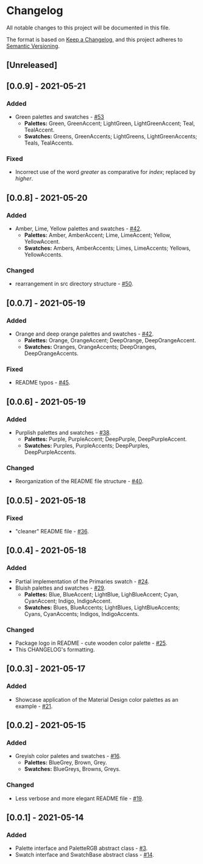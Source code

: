# Changelog

All notable changes to this project will be documented in this file.

The format is based on [Keep a Changelog](https://keepachangelog.com/en/1.0.0/),
and this project adheres to [Semantic Versioning](https://semver.org/spec/v2.0.0.html).

## [Unreleased]

## [0.0.9] - 2021-05-21
### Added
- Green palettes and swatches - [#53](https://github.com/dartoos-dev/eo_color/issues/53)
  - **Palettes:** Green, GreenAccent; LightGreen, LightGreenAccent; Teal,
    TealAccent.
  - **Swatches:** Greens, GreenAccents; LightGreens, LightGreenAccents; Teals,
    TealAccents.

### Fixed
- Incorrect use of the word _greater_ as comparative for _index_; replaced by _higher_.

## [0.0.8] - 2021-05-20
### Added
- Amber, Lime, Yellow palettes and swatches - [#42](https://github.com/dartoos-dev/eo_color/issues/49).
  - **Palettes:** Amber, AmberAccent; Lime, LimeAccent; Yellow, YellowAccent.
  - **Swatches:** Ambers, AmberAccents; Limes, LimeAccents; Yellows,
    YellowAccents.

### Changed
- rearrangement in src directory structure - [#50](https://github.com/dartoos-dev/eo_color/issues/50).

## [0.0.7] - 2021-05-19
### Added
- Orange and deep orange palettes and swatches - [#42](https://github.com/dartoos-dev/eo_color/issues/42).
  - **Palettes:** Orange, OrangeAccent; DeepOrange, DeepOrangeAccent.
  - **Swatches:** Oranges, OrangeAccents; DeepOranges, DeepOrangeAccents.

### Fixed
- README typos - [#45](https://github.com/dartoos-dev/eo_color/issues/45).

## [0.0.6] - 2021-05-19

### Added
- Purplish palettes and swatches - [#38](https://github.com/dartoos-dev/eo_color/issues/38).
  - **Palettes:** Purple, PurpleAccent; DeepPurple, DeepPurpleAccent.
  - **Swatches:** Purples, PurpleAccents; DeepPurples, DeepPurpleAccents.

### Changed
- Reorganization of the README file structure - [#40](https://github.com/dartoos-dev/eo_color/issues/40).

## [0.0.5] - 2021-05-18
### Fixed
- "cleaner" README file - [#36](https://github.com/dartoos-dev/eo_color/issues/36).

## [0.0.4] - 2021-05-18
### Added
- Partial implementation of the Primaries swatch - [#24](https://github.com/dartoos-dev/eo_color/issues/24).
- Bluish palettes and swatches - [#29](https://github.com/dartoos-dev/eo_color/issues/29).
  - **Palettes:** Blue, BlueAccent; LightBlue, LighBlueAccent; Cyan, CyanAccent; Indigo,
    IndigoAccent.
  - **Swatches:** Blues, BlueAccents; LightBlues, LightBlueAccents; Cyans, CyanAccents;
    Indigos, IndigoAccents.

### Changed
- Package logo in README - cute wooden color palette -
  [#25](https://github.com/dartoos-dev/eo_color/issues/25).
- This CHANGELOG's formatting.

## [0.0.3] - 2021-05-17
### Added
- Showcase application of the Material Design color palettes as an example -
  [#21](https://github.com/dartoos-dev/eo_color/issues/21).

## [0.0.2] - 2021-05-15
### Added
- Greyish color paletes and swatches - [#16](https://github.com/dartoos-dev/eo_color/issues/16).
  - **Palettes:** BlueGrey, Brown, Grey.
  - **Swatches:** BlueGreys, Browns, Greys.

### Changed
- Less verbose and more elegant README file -
  [#19](https://github.com/dartoos-dev/eo_color/issues/19).

## [0.0.1] - 2021-05-14
### Added
- Palette interface and PaletteRGB abstract class -
  [#3](https://github.com/dartoos-dev/eo_color/issues/3).
- Swatch interface and SwatchBase abstract class -
  [#14](https://github.com/dartoos-dev/eo_color/issues/14).
